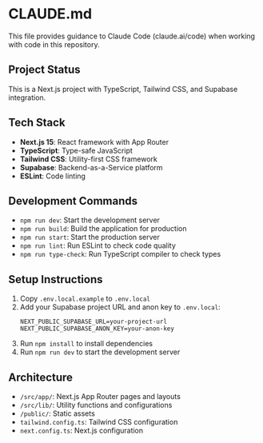 # CLAUDE.md

This file provides guidance to Claude Code (claude.ai/code) when working with code in this repository.

## Project Status

This is a Next.js project with TypeScript, Tailwind CSS, and Supabase integration.

## Tech Stack

- **Next.js 15**: React framework with App Router
- **TypeScript**: Type-safe JavaScript
- **Tailwind CSS**: Utility-first CSS framework
- **Supabase**: Backend-as-a-Service platform
- **ESLint**: Code linting

## Development Commands

- `npm run dev`: Start the development server
- `npm run build`: Build the application for production
- `npm run start`: Start the production server
- `npm run lint`: Run ESLint to check code quality
- `npm run type-check`: Run TypeScript compiler to check types

## Setup Instructions

1. Copy `.env.local.example` to `.env.local`
2. Add your Supabase project URL and anon key to `.env.local`:
   ```
   NEXT_PUBLIC_SUPABASE_URL=your-project-url
   NEXT_PUBLIC_SUPABASE_ANON_KEY=your-anon-key
   ```
3. Run `npm install` to install dependencies
4. Run `npm run dev` to start the development server

## Architecture

- `/src/app/`: Next.js App Router pages and layouts
- `/src/lib/`: Utility functions and configurations
- `/public/`: Static assets
- `tailwind.config.ts`: Tailwind CSS configuration
- `next.config.ts`: Next.js configuration